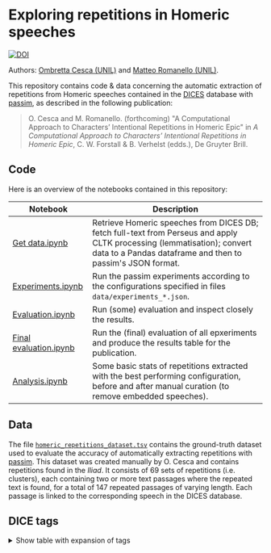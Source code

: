 # Exploring repetitions in Homeric speeches

[![DOI](https://zenodo.org/badge/DOI/10.5281/zenodo.15637935.svg)](https://doi.org/10.5281/zenodo.15637935)


Authors: [Ombretta Cesca (UNIL)](https://orcid.org/0000-0002-0658-8998) and [Matteo Romanello (UNIL)](https://orcid.org/0000-0002-7406-6286).

This repository contains code & data concerning the automatic extraction of repetitions from Homeric speeches contained in the [DICES](https://github.com/cwf2/dices) database with [passim](https://github.com/dasmiq/passim), as described in the following publication:

> O. Cesca and M. Romanello. (forthcoming) "A Computational Approach to Characters’ Intentional Repetitions in Homeric Epic" in *A Computational Approach to Characters’ Intentional Repetitions in Homeric Epic*, C. W. Forstall & B. Verhelst (edds.), De Gruyter Brill. 

## Code

Here is an overview of the notebooks contained in this repository:

| Notebook  | Description |
| ------------- | ------------- |
| [Get data.ipynb](./notebooks/Get%20data.ipynb) | Retrieve Homeric speeches from DICES DB; fetch full-text from Perseus and apply CLTK processing (lemmatisation); convert data to a Pandas dataframe and then to passim's JSON format.  |
| [Experiments.ipynb](./notebooks/Experiments.ipynb) | Run the passim experiments according to the configurations specified in files `data/experiments_*.json`.  |
| [Evaluation.ipynb](./notebooks/Evaluation.ipynb) | Run (some) evaluation and inspect closely the results. | 
| [Final evaluation.ipynb](./notebooks/Final%20evaluation.ipynb) |  Run the (final) evaluation of all epxeriments and produce the results table for the publication. | 
| [Analysis.ipynb](./notebooks/Final%20evaluation.ipynb) | Some basic stats of repetitions extracted with the best performing configuration, before and after manual curation (to remove embedded speeches). |

## Data

The file [`homeric_repetitions_dataset.tsv`](./data/homeric_repetitions_dataset.tsv) contains the ground-truth dataset used to evaluate the accuracy of automatically extracting repetitions with [passim](https://github.com/dasmiq/passim). This dataset was created manually by O. Cesca and contains repetitions found in the *Iliad*.  It consists of 69 sets of repetitions (i.e. clusters), each containing two or more text passages where the repeated text is found, for a total of 147 repeated passages of varying length. Each passage is linked to the corresponding speech in the DICES database.

## DICE tags

<details>
<summary>
Show table with expansion of tags
</summary>

Since these are not commented anywhere, here is the full list of tags and their explanation:

| Dices tag      | Expansion |
| ----------- | ----------- |
| cha         | Challenge |
| com | Command |
| con | Consolation|
| del | Deliberation|
| des | Desire and Wish|
| exh | Exhortation and Self-Exhortation|
| far | Farewell|
| gre | Greeting and Reception|
| inf | Information and Description|
| ins | Instruction|
| inv | Invitation |
| lam | Lament |
| lau | Praise and Laudation |
| mes | Message|
| nar | Narration|
| ora | Prophecy, Oracular Speech, and Interpretation|
| per | Persuasion|
| pra | Prayer|
| que | Question|
| req | Request|
| res | Reply to Question|
| tau | Taunt|
| thr | Threat|
| und | Undefined|
| vit | Vituperation|
| vow | Promise and Oath|
| war | Warning|
</details>